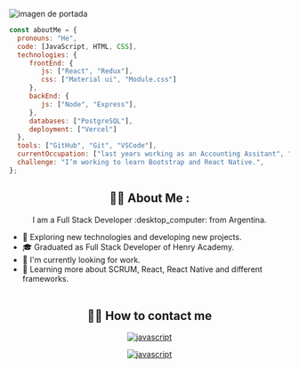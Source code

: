  ![imagen de portada](https://res.cloudinary.com/de2od3piw/image/upload/v1668542259/pics/portada_nhh8uq.gif)
 
 
 ```javascript
 const aboutMe = {
   pronouns: "He",
   code: [JavaScript, HTML, CSS],
   technologies: {
      frontEnd: {
         js: ["React", "Redux"],
         css: ["Material ui", "Module.css"]
      },
      backEnd: {
         js: ["Node", "Express"],   
      },
      databases: ["PostgreSQL"],
      deployment: ["Vercel"]
   },
   tools: ["GitHub", "Git", "VSCode"],
   currentOccupation: ["last years working as an Accounting Assitant", "now open for new job opportunities"],
   challenge: "I’m working to learn Bootstrap and React Native.",
};
 ```

<h2 align="center" width="100%">👨‍💻 About Me : </h2>

<p align="center" width="100%">I am a Full Stack Developer :desktop_computer: from Argentina.</p>

* 🤔   Exploring new technologies and developing new projects.</br>
* 🎓   Graduated as Full Stack Developer of Henry Academy.</br>
* 💼   I'm currently looking for work.</br>
* 🌱   Learning more about SCRUM, React, React Native and different frameworks.</br></br>


<h2 align="center" width="100%">👨‍💻 How to contact me </h2>

<p align="center" display="inline-block"> <a href="https://www.linkedin.com/in/bernardo-broscheit-94b567144/" target="_blank"> 
 <img src="https://res.cloudinary.com/de2od3piw/image/upload/c_scale,w_78/v1668551731/pics/LInkedIn_o2sf1q.png" alt="javascript" /> 
</p>
 <p align="center" display="inline-block"> <a href="https://www.linkedin.com/in/bernardo-broscheit-94b567144/" target="_blank"> 
 <img src="https://res.cloudinary.com/de2od3piw/image/upload/c_scale,w_60/v1668551058/pics/mail_aj5ggq.png" alt="javascript" /> 
</p>

